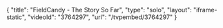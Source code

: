 {
    "title": "FieldCandy - The Story So Far",
    "type": "solo",
    "layout": "iframe-static",
    "videoId": "3764297",
    "url": "\/tvpembed\/3764297"
}